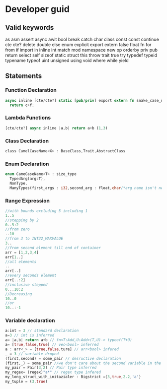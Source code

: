 # Developer guid
## Valid keywords 
as
asm
assert
async
awit
bool
break
catch
char
class
const
const
continue
cte
cte?
delete
double
else
enum
explicit
export
extern
false
float
fn
for
from
if
import
in
inline
int
match
mod
namespace
new
op
orderby
priv
pub
return
select
self
sizeof
static
struct
this
throw
trait
true
try
typedef
typeid
typename
typeof
uint
unsigned
using
void
where
while
yield


## Statements
### Function Declaration
```rust
async inline [cte/cte?] static [pub/priv] export extern fn snake_case_name<T=float /*default generic*/,U: Atomic + Add>(a /*infered*/, b : T/*simple generic*/,c : U/*must implement Atomic and Add*/,d : X /*inherited from a class/struct*/,e : Atomic /*must implement atomic*/,f : i32 /*standart old style*/,g .../*varadic params of any type,must be last arg*/ /* could have type like g... : T*/ /* can be defaulted like g... = [0]*/) -> typeof(U+i32)/*can be left out as it is infered*/ assert [f>0] where T : Ord /*T implements ord*/
  return c+f;
```

### Lambda Functions
```rust
[cte/cte?] async inline |a,b| return a+b (1,3)
```

### Class Declaration
```rust
class CamelCaseName<X> : BaseClass,Trait,AbstractClass
```

### Enum Declaration
```rust
enum CameCaseName<T> : size_type
  TypedArg(arg:T),
  NonType,
  ManyTypes(first_args : i32,second_arg : float,char/*arg name isn't neceserry)
```
### Range Expression
```rust
//with bounds excluding 5 including 1
1..5
//stepping by 2
0..5:2
//from zero
..10
//from 3 to INT32_MAXVALUE
3..
//from second element till end of container
arr = [1,2,3,4]
arr[1..]
//all elements
..
arr[..]
//every seconds element
arr[..:2]
//inclusive stepped
0...10:2
//Decreasing
10..0
//or
10..:-1
```

### Variable declaration
```rust
a:int = 3 // standard declaration
a=3 // int is inferred
a= |a,b| return a+b // fn<T:Add,U:Add>(T,U)-> typeof(T+U)
a= [true,false,true] // vec<bool> inferred
a : arr<_> = [true,false,ture] // arr<bool> infered
_ = 3 // variable droped
(first,second) = some_pair // desructive declaration
(first,_) = some_pair //we don't care about the second variable in the pair
my_pair = Pair(3,2) // Pair type inferred
my_regex= (regex)"a*" // regex type infered
my_long_struct_with_initazialer : Bigstrict ={3,true,2.2,'a'}
my_tuple = (3,true)
```

